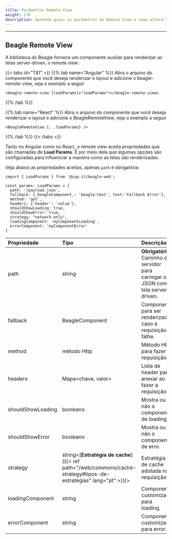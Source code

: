 ```yaml
---
title: Parâmetros Remote View
weight: 176
description: Aprenda quais os parâmetros do Remote View e como alterá-los
---
```


---

## Beagle Remote View

A biblioteca do Beagle fornece um componente auxiliar para renderizar as telas server-driven, o remote view:

{{< tabs id="T81" >}}
{{% tab name="Angular" %}}
Abra o arquivo do componente que você deseja renderizar o
layout e adicione o beagle-remote-view, veja o exemplo a seguir

```text
<beagle-remote-view [loadParams]="loadParams"></beagle-remote-view>
```

{{% /tab %}}

{{% tab name="React" %}}
Abra o arquivo do componente que você deseja renderizar o
layout e adicione o BeagleRemoteView, veja o exemplo a seguir

```text
<BeagleRemoteView {...loadParams} />
```

{{% /tab %}}
{{< /tabs >}}

Tanto no Angular como no React, o remote view aceita propriedades que são chamadas de **Load Params**. É por meio dela que algumas opções são configuradas para influenciar a maneira como as telas são renderizadas.

Veja abaixo as propriedades aceitas, apenas `path` é obrigatória:

```text
import { LoadParams } from '@zup-it/beagle-web';

const params: LoadParams = {
  path: '/payload.json',
  fallback: {_beagleComponent_: 'beagle:text', text:'Fallback Error'},
  method: 'get',
  headers: {'header': 'value'},
  shouldShowLoading: true,
  shouldShowError: true,
  strategy: "network-only",
  loadingComponent: 'myComponentLoading',
  errorComponent: 'myComponentError'
}
```

| Propriedade       | Tipo                                                                                                                         | Descrição                                                                           |
| :---------------- | :--------------------------------------------------------------------------------------------------------------------------- | :---------------------------------------------------------------------------------- |
| path              | string                                                                                                                       | **Obrigatória.** Caminho do servidor para carregar o JSON com a tela server-driven. |
| fallback          | BeagleComponent                                                                                                              | Componente para ser renderizado caso a requisição falhe.                            |
| method            | método Http                                                                                                                  | Método Http para fazer a requisição.                                                |
| headers           | Mapa&lt;chave, valor&gt;                                                                                                     | Lista de header para anexar ao fazer a requisição.                                  |
| shouldShowLoading | booleano                                                                                                                     | Mostra ou não o componente de loading.                                              |
| shouldShowError   | booleano                                                                                                                     | Mostra ou não o componente de erro.                                                 |
| strategy          | string&lt;[**Estratégia de cache**]({{< ref path="/web/commons/cache-strategy#tipos-de-estratégias" lang="pt" >}})&gt; | Estratégia de cache adotada na requisição.                                          |
| loadingComponent  | string                                                                                                                       | Componente customizado para loading.                                                |
| errorComponent    | string                                                                                                                       | Componente customizado para error.                                                  |
